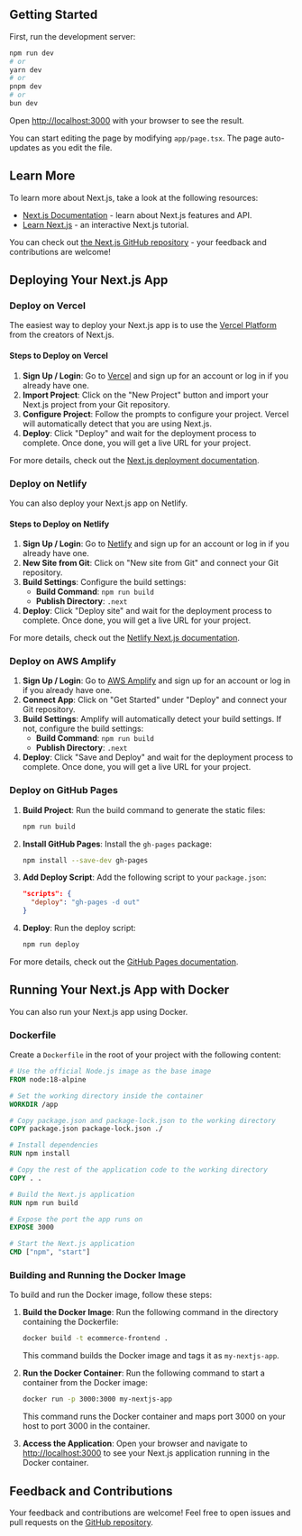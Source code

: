 ## Getting Started

First, run the development server:

```bash
npm run dev
# or
yarn dev
# or
pnpm dev
# or
bun dev
```

Open [http://localhost:3000](http://localhost:3000) with your browser to see the result.

You can start editing the page by modifying `app/page.tsx`. The page auto-updates as you edit the file.

## Learn More

To learn more about Next.js, take a look at the following resources:

- [Next.js Documentation](https://nextjs.org/docs) - learn about Next.js features and API.
- [Learn Next.js](https://nextjs.org/learn) - an interactive Next.js tutorial.

You can check out [the Next.js GitHub repository](https://github.com/vercel/next.js) - your feedback and contributions are welcome!

## Deploying Your Next.js App

### Deploy on Vercel

The easiest way to deploy your Next.js app is to use the [Vercel Platform](https://vercel.com/new?utm_medium=default-template&filter=next.js&utm_source=create-next-app&utm_campaign=create-next-app-readme) from the creators of Next.js.

#### Steps to Deploy on Vercel

1. **Sign Up / Login**: Go to [Vercel](https://vercel.com) and sign up for an account or log in if you already have one.
2. **Import Project**: Click on the "New Project" button and import your Next.js project from your Git repository.
3. **Configure Project**: Follow the prompts to configure your project. Vercel will automatically detect that you are using Next.js.
4. **Deploy**: Click "Deploy" and wait for the deployment process to complete. Once done, you will get a live URL for your project.

For more details, check out the [Next.js deployment documentation](https://nextjs.org/docs/deployment).

### Deploy on Netlify

You can also deploy your Next.js app on Netlify.

#### Steps to Deploy on Netlify

1. **Sign Up / Login**: Go to [Netlify](https://www.netlify.com) and sign up for an account or log in if you already have one.
2. **New Site from Git**: Click on "New site from Git" and connect your Git repository.
3. **Build Settings**: Configure the build settings:
   - **Build Command**: `npm run build`
   - **Publish Directory**: `.next`
4. **Deploy**: Click "Deploy site" and wait for the deployment process to complete. Once done, you will get a live URL for your project.

For more details, check out the [Netlify Next.js documentation](https://docs.netlify.com/configure-builds/common-configurations/next-js/).

### Deploy on AWS Amplify

1. **Sign Up / Login**: Go to [AWS Amplify](https://aws.amazon.com/amplify/) and sign up for an account or log in if you already have one.
2. **Connect App**: Click on "Get Started" under "Deploy" and connect your Git repository.
3. **Build Settings**: Amplify will automatically detect your build settings. If not, configure the build settings:
   - **Build Command**: `npm run build`
   - **Publish Directory**: `.next`
4. **Deploy**: Click "Save and Deploy" and wait for the deployment process to complete. Once done, you will get a live URL for your project.

### Deploy on GitHub Pages

1. **Build Project**: Run the build command to generate the static files:
   ```bash
   npm run build
   ```
2. **Install GitHub Pages**: Install the `gh-pages` package:
   ```bash
   npm install --save-dev gh-pages
   ```
3. **Add Deploy Script**: Add the following script to your `package.json`:
   ```json
   "scripts": {
     "deploy": "gh-pages -d out"
   }
   ```
4. **Deploy**: Run the deploy script:
   ```bash
   npm run deploy
   ```

For more details, check out the [GitHub Pages documentation](https://docs.github.com/en/pages).

## Running Your Next.js App with Docker

You can also run your Next.js app using Docker.

### Dockerfile

Create a `Dockerfile` in the root of your project with the following content:

```Dockerfile
# Use the official Node.js image as the base image
FROM node:18-alpine

# Set the working directory inside the container
WORKDIR /app

# Copy package.json and package-lock.json to the working directory
COPY package.json package-lock.json ./

# Install dependencies
RUN npm install

# Copy the rest of the application code to the working directory
COPY . .

# Build the Next.js application
RUN npm run build

# Expose the port the app runs on
EXPOSE 3000

# Start the Next.js application
CMD ["npm", "start"]
```

### Building and Running the Docker Image

To build and run the Docker image, follow these steps:

1. **Build the Docker Image**: Run the following command in the directory containing the Dockerfile:

   ```sh
   docker build -t ecommerce-frontend .
   ```

   This command builds the Docker image and tags it as `my-nextjs-app`.

2. **Run the Docker Container**: Run the following command to start a container from the Docker image:

   ```sh
   docker run -p 3000:3000 my-nextjs-app
   ```

   This command runs the Docker container and maps port 3000 on your host to port 3000 in the container.

3. **Access the Application**: Open your browser and navigate to [http://localhost:3000](http://localhost:3000) to see your Next.js application running in the Docker container.

## Feedback and Contributions

Your feedback and contributions are welcome! Feel free to open issues and pull requests on the [GitHub repository](https://github.com/vercel/next.js).